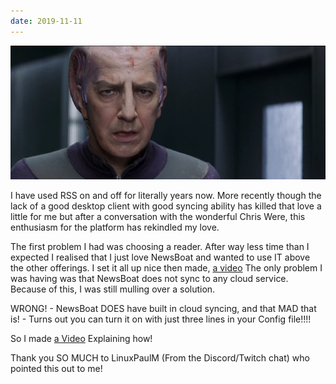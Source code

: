 ```yaml
---
date: 2019-11-11
---
```


![](../images/grabnar.png)

I have used RSS on and off for literally years now. More recently though the lack of a good desktop client with good syncing  ability has killed that love a little for me but after a conversation with the wonderful Chris Were, this enthusiasm for the platform has rekindled my love.

The first problem I had was choosing a reader. After way less time than I expected I realised that I just love NewsBoat and wanted to use IT above the other offerings. I set it all up nice then made, [a video](https://youtu.be/B2mKiibJkhk) The only problem I was having was that NewsBoat does not sync to any cloud service. Because of this, I was still mulling over a solution.

WRONG! - NewsBoat DOES have built in cloud syncing, and that MAD that is! - Turns out you can turn it on with just three lines in your Config file!!!!

So I made [a Video](https://youtu.be/uCdxCJvja9Q) Explaining how!

Thank you SO MUCH to LinuxPaulM (From the Discord/Twitch chat) who pointed this out to me!
